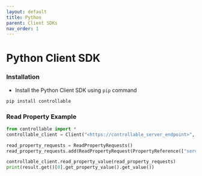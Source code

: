 ```yaml
---
layout: default
title: Python
parent: Client SDKs
nav_order: 1
---
```


# Python Client SDK

### Installation

- Install the Python Client SDK using `pip` command

```sh
pip install controllable
```

### Read Property Example

```python
from controllable import *
controllable_client = Client("<https://controllable_server_endpoint>", "<app_key>", "<environment_name>", {"read_property_value": 1})

read_property_requests = ReadPropertyRequests()
read_property_requests.add(ReadPropertyRequest(PropertyReference(["services", "userservice"], "min_password_len", "v1"), {"country": "IN", "tenant": "superstack", "client": "controllable"}))

controllable_client.read_property_value(read_property_requests)
print(result.get()[0].get_property_value().get_value())
```
